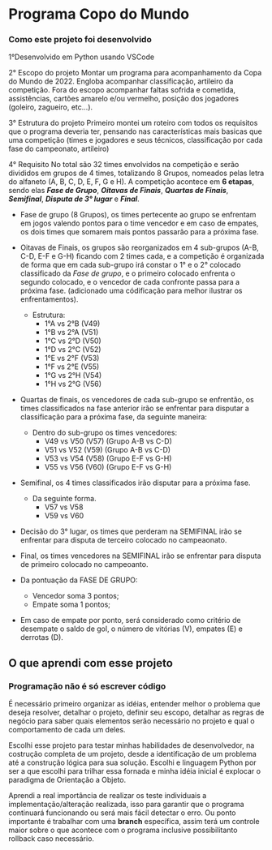 # Programa Copo do Mundo

### Como este projeto foi desenvolvido

1°Desenvolvido em Python usando VSCode

2° Escopo do projeto
Montar um programa para acompanhamento da Copa do Mundo de 2022. Engloba acompanhar classificação, artileiro da competição. Fora do escopo acompanhar faltas sofrida e cometida, assistências, cartões amarelo e/ou vermelho, posição dos jogadores (goleiro, zagueiro, etc...).

3° Estrutura do projeto
Primeiro montei um roteiro com todos os requisitos que o programa deveria ter, pensando nas características mais basicas que uma competição (times e jogadores e seus técnicos, classificação por cada fase do campeonato, artileiro)

4° Requisito
No total são 32 times envolvidos na competição e serão divididos em grupos de 4 times, totalizando 8 Grupos, nomeados pelas letra do alfaneto (A, B, C, D, E, F, G e H).
A competição acontece em **6 etapas**, sendo elas ***Fase de Grupo***, ***Oitavas de Finais***, ***Quartas de Finais***, ***Semifinal***, ***Disputa de 3° lugar*** e ***Final***.

- Fase de grupo (8 Grupos), os times pertecente ao grupo se enfrentam em jogos valendo pontos para o time vencedor e em caso de empates, os dois times que somarem mais pontos passarão para a próxima fase.

- Oitavas de Finais, os grupos são reorganizados em 4 sub-grupos (A-B, C-D, E-F e G-H) ficando com 2 times cada, e a competição é organizada de forma que em cada sub-grupo irá constar o 1° e o 2° colocado classificado da *Fase de grupo*, e o primeiro colocado enfrenta o segundo colocado, e o vencedor de cada confronte passa para a próxima fase. (adicionado uma códificação para melhor ilustrar os enfrentamentos).
    - Estrutura:
        - 1°A vs 2°B (V49)
        - 1°B vs 2°A (V51)
        - 1°C vs 2°D (V50)
        - 1°D vs 2°C (V52)
        - 1°E vs 2°F (V53)
        - 1°F vs 2°E (V55)
        - 1°G vs 2°H (V54)
        - 1°H vs 2°G (V56)

- Quartas de finais, os vencedores de cada sub-grupo se enfrentão, os times classificados na fase anterior irão se enfrentar para disputar a classificação para a próxima fase, da seguinte maneira:
    - Dentro do sub-grupo os times vencedores:
        - V49 vs V50 (V57) (Grupo A-B vs C-D)
        - V51 vs V52 (V59) (Grupo A-B vs C-D)
        - V53 vs V54 (V58) (Grupo E-F vs G-H)
        - V55 vs V56 (V60) (Grupo E-F vs G-H)
        
- Semifinal, os 4 times classificados irão disputar para a próxima fase.
    - Da seguinte forma.
        - V57 vs V58
        - V59 vs V60
        
- Decisão do 3° lugar, os times que perderam na SEMIFINAL irão se enfrentar para disputa de terceiro colocado no campeaonato.

- Final, os times vencedores na SEMIFINAL irão se enfrentar para disputa de primeiro colocado no campeoanto.
    
- Da pontuação da FASE DE GRUPO:
    - Vencedor soma 3 pontos;
    - Empate soma 1 pontos;

- Em caso de empate por ponto, será considerado como critério de desempate o saldo de gol, o número de vitórias (V), empates (E) e derrotas (D).

## O que aprendi com esse projeto

### Programação não é só escrever código

É necessário primeiro organizar as idéias, entender melhor o problema que deseja resolver, detalhar o projeto, definir seu escopo, detalhar as regras de negócio para saber quais elementos serão necessário no projeto e qual o comportamento de cada um deles.

Escolhi esse projeto para testar minhas habilidades de desenvolvedor, na costrução completa de um projeto, desde a identificação de um problema até a construção lógica para sua solução. Escolhi e linguagem Python por ser a que escolhi para trilhar essa fornada e minha idéia inicial é explocar o paradigma de Orientação a Objeto.

Aprendi a real importância de realizar os teste individuais a implementação/alteração realizada, isso para garantir que o programa continuará funcionando ou será mais fácil detectar o erro. Ou ponto importante é trabalhar com uma **branch** específica, assim terá um controle maior sobre o que acontece com o programa inclusive possibilitanto rollback caso necessário. 